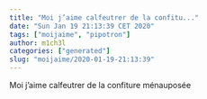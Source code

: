 ```yaml
---
title: "Moi j’aime calfeutrer de la confitu..."
date: "Sun Jan 19 21:13:39 CET 2020"
tags: ["moijaime", "pipotron"]
author: m1ch3l
categories: ["generated"]
slug: "moijaime/2020-01-19-21:13:39"
---
```


Moi j’aime calfeutrer de la confiture ménauposée
